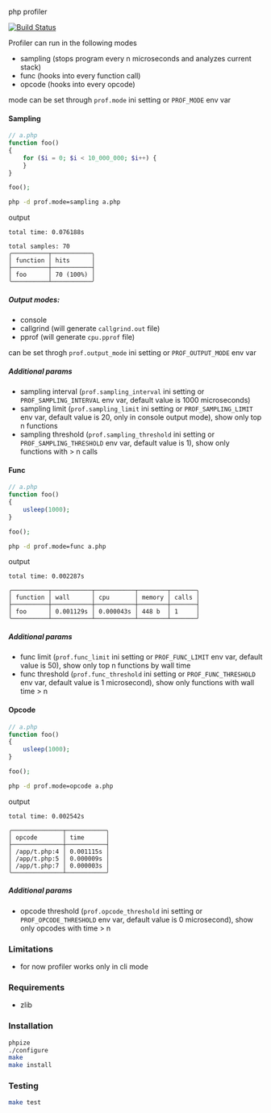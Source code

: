 php profiler

[![Build Status](https://github.com/vajexal/php-ext-prof/workflows/Build/badge.svg)](https://github.com/vajexal/php-ext-prof/actions)

Profiler can run in the following modes

- sampling (stops program every n microseconds and analyzes current stack)
- func (hooks into every function call)
- opcode (hooks into every opcode)

mode can be set through `prof.mode` ini setting or `PROF_MODE` env var

#### Sampling

```php
// a.php
function foo()
{
    for ($i = 0; $i < 10_000_000; $i++) {
    }
}

foo();
```

```bash
php -d prof.mode=sampling a.php
```

output

```
total time: 0.076188s

total samples: 70
╭──────────┬───────────╮
│ function │ hits      │
├──────────┼───────────┤
│ foo      │ 70 (100%) │
╰──────────┴───────────╯
```

##### Output modes:

- console
- callgrind (will generate `callgrind.out` file)
- pprof (will generate `cpu.pprof` file)

can be set throgh `prof.output_mode` ini setting or `PROF_OUTPUT_MODE` env var

##### Additional params

- sampling interval (`prof.sampling_interval` ini setting or `PROF_SAMPLING_INTERVAL` env var, default value is 1000 microseconds)
- sampling limit (`prof.sampling_limit` ini setting or `PROF_SAMPLING_LIMIT` env var, default value is 20, only in console output mode), show only top n functions
- sampling threshold (`prof.sampling_threshold` ini setting or `PROF_SAMPLING_THRESHOLD` env var, default value is 1), show only functions with > n calls

#### Func

```php
// a.php
function foo()
{
    usleep(1000);
}

foo();
```

```bash
php -d prof.mode=func a.php
```

output

```
total time: 0.002287s

╭──────────┬───────────┬───────────┬────────┬───────╮
│ function │ wall      │ cpu       │ memory │ calls │
├──────────┼───────────┼───────────┼────────┼───────┤
│ foo      │ 0.001129s │ 0.000043s │ 448 b  │ 1     │
╰──────────┴───────────┴───────────┴────────┴───────╯
```

##### Additional params

- func limit (`prof.func_limit` ini setting or `PROF_FUNC_LIMIT` env var, default value is 50), show only top n functions by wall time
- func threshold (`prof.func_threshold` ini setting or `PROF_FUNC_THRESHOLD` env var, default value is 1 microsecond), show only functions with wall time > n

#### Opcode

```php
// a.php
function foo()
{
    usleep(1000);
}

foo();
```

```bash
php -d prof.mode=opcode a.php
```

output

```
total time: 0.002542s

╭──────────────┬───────────╮
│ opcode       │ time      │
├──────────────┼───────────┤
│ /app/t.php:4 │ 0.001115s │
│ /app/t.php:5 │ 0.000009s │
│ /app/t.php:7 │ 0.000003s │
╰──────────────┴───────────╯
```

##### Additional params

- opcode threshold (`prof.opcode_threshold` ini setting or `PROF_OPCODE_THRESHOLD` env var, default value is 0 microsecond), show only opcodes with time > n

### Limitations

- for now profiler works only in cli mode

### Requirements

- zlib

### Installation

```bash
phpize
./configure
make
make install
```

### Testing

```bash
make test
```
